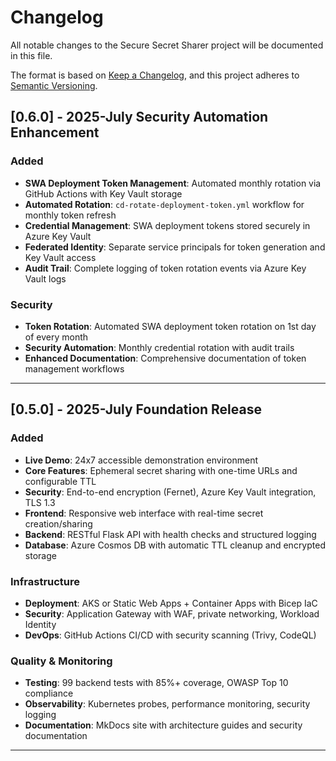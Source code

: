 # Changelog

All notable changes to the Secure Secret Sharer project will be documented in this file.

The format is based on [Keep a Changelog](https://keepachangelog.com/en/1.0.0/),
and this project adheres to [Semantic Versioning](https://semver.org/spec/v2.0.0.html).


## [0.6.0] - 2025-July Security Automation Enhancement

### Added
- **SWA Deployment Token Management**: Automated monthly rotation via GitHub Actions with Key Vault storage
- **Automated Rotation**: `cd-rotate-deployment-token.yml` workflow for monthly token refresh
- **Credential Management**: SWA deployment tokens stored securely in Azure Key Vault
- **Federated Identity**: Separate service principals for token generation and Key Vault access
- **Audit Trail**: Complete logging of token rotation events via Azure Key Vault logs

### Security
- **Token Rotation**: Automated SWA deployment token rotation on 1st day of every month
- **Security Automation**: Monthly credential rotation with audit trails
- **Enhanced Documentation**: Comprehensive documentation of token management workflows

---

## [0.5.0] - 2025-July Foundation Release

### Added
- **Live Demo**: 24x7 accessible demonstration environment
- **Core Features**: Ephemeral secret sharing with one-time URLs and configurable TTL
- **Security**: End-to-end encryption (Fernet), Azure Key Vault integration, TLS 1.3
- **Frontend**: Responsive web interface with real-time secret creation/sharing
- **Backend**: RESTful Flask API with health checks and structured logging
- **Database**: Azure Cosmos DB with automatic TTL cleanup and encrypted storage

### Infrastructure
- **Deployment**: AKS or Static Web Apps + Container Apps with Bicep IaC
- **Security**: Application Gateway with WAF, private networking, Workload Identity
- **DevOps**: GitHub Actions CI/CD with security scanning (Trivy, CodeQL)

### Quality & Monitoring
- **Testing**: 99 backend tests with 85%+ coverage, OWASP Top 10 compliance
- **Observability**: Kubernetes probes, performance monitoring, security logging
- **Documentation**: MkDocs site with architecture guides and security documentation

---

